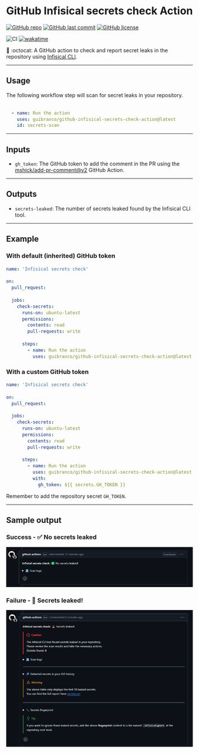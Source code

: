 # GitHub Infisical secrets check Action

[![GitHub repo](https://img.shields.io/badge/GitHub-guibranco%2Fgithub--infisical--secrets--check--action-green.svg?style=plastic&logo=github)](https://github.com/guibranco/github-infisical-secrets-check-action "shields.io")
[![GitHub last commit](https://img.shields.io/github/last-commit/guibranco/github-infisical-secrets-check-action?color=green&logo=github&style=plastic&label=Last%20commit)](https://github.com/guibranco/github-infisical-secrets-check-action "shields.io")
[![GitHub license](https://img.shields.io/github/license/guibranco/github-infisical-secrets-check-action?color=green&logo=github&style=plastic&label=License)](https://github.com/guibranco/github-infisical-secrets-check-action "shields.io")

![CI](https://github.com/guibranco/github-infisical-secrets-check-action/actions/workflows/ci.yml/badge.svg)
[![wakatime](https://wakatime.com/badge/github/guibranco/github-infisical-secrets-check-action.svg)](https://wakatime.com/badge/github/guibranco/github-infisical-secrets-check-action)

🚨 :octocat: A GitHub action to check and report secret leaks in the repository using [Infisical CLI](https://infisical.com/docs/cli/commands/scan).

---

## Usage

The following workflow step will scan for secret leaks in your repository.

```yml

  - name: Run the action
    uses: guibranco/github-infisical-secrets-check-action@latest
    id: secrets-scan
```

---

## Inputs

- `gh_token`: The GitHub token to add the comment in the PR using the [mshick/add-pr-comment@v2](https://github.com/mshick/add-pr-comment) GitHub Action.

---

## Outputs

- `secrets-leaked`: The number of secrets leaked found by the Infisical CLI tool.

---

## Example

### With default (inherited) GitHub token

```yml
name: 'Infisical secrets check'

on:
  pull_request:

  jobs:
    check-secrets:
      runs-on: ubuntu-latest
      permissions:
        contents: read
        pull-requests: write

      steps:          
        - name: Run the action
          uses: guibranco/github-infisical-secrets-check-action@latest
```

### With a custom GitHub token

```yml
name: 'Infisical secrets check'

on:
  pull_request:

  jobs:
    check-secrets:
      runs-on: ubuntu-latest
      permissions:
        contents: read
        pull-requests: write

      steps:         
        - name: Run the action
          uses: guibranco/github-infisical-secrets-check-action@latest
          with:
            gh_token: ${{ secrets.GH_TOKEN }}
```

Remember to add the repository secret `GH_TOKEN`.

---

## Sample output

### Success - ✅ No secrets leaked

![success](success.png)

### Failure - 🚨 Secrets leaked!

![failure](failure.png)

